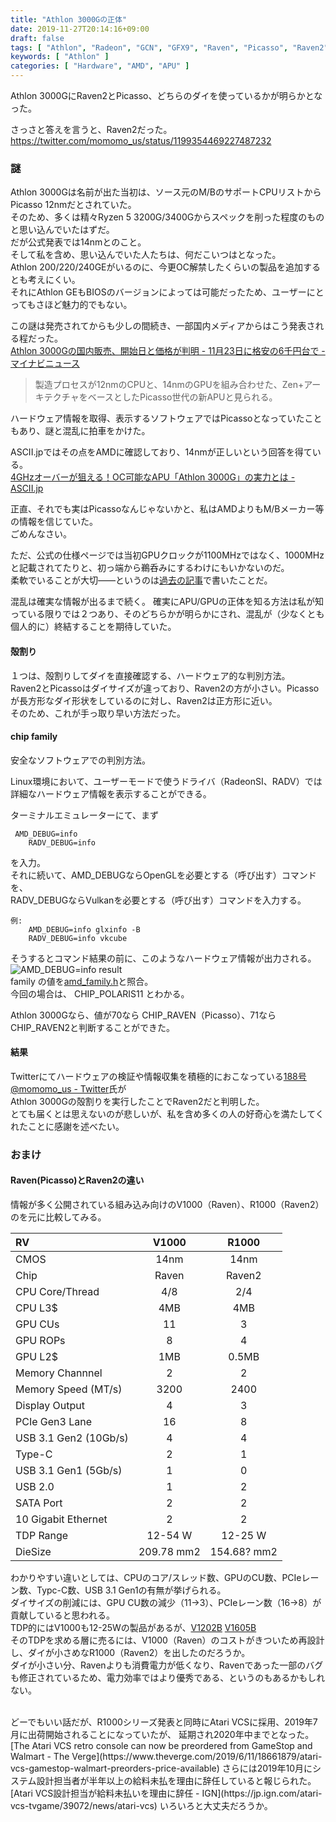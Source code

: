 ```yaml
---
title: "Athlon 3000Gの正体"
date: 2019-11-27T20:14:16+09:00
draft: false
tags: [ "Athlon", "Radeon", "GCN", "GFX9", "Raven", "Picasso", "Raven2", "gfx909", "gfx902" ]
keywords: [ "Athlon" ]
categories: [ "Hardware", "AMD", "APU" ]
---
```


Athlon 3000GにRaven2とPicasso、どちらのダイを使っているかが明らかとなった。  

さっさと答えを言うと、Raven2だった。  
<https://twitter.com/momomo_us/status/1199354469227487232>  

### 謎

Athlon 3000Gは名前が出た当初は、ソース元のM/BのサポートCPUリストからPicasso 12nmだとされていた。  
そのため、多くは精々Ryzen 5 3200G/3400Gからスペックを削った程度のものと思い込んでいたはずだ。  
だが公式発表では14nmとのこと。  
そして私を含め、思い込んでいた人たちは、何だこいつはとなった。  
Athlon 200/220/240GEがいるのに、今更OC解禁したくらいの製品を追加するとも考えにくい。  
それにAthlon GEもBIOSのバージョンによっては可能だったため、ユーザーにとってもさほど魅力的でもない。  

この謎は発売されてからも少しの間続き、一部国内メディアからはこう発表される程だった。  
[Athlon 3000Gの国内販売、開始日と価格が判明 - 11月23日に格安の6千円台で - マイナビニュース](https://news.mynavi.jp/article/20191119-925936/)  

 > 製造プロセスが12nmのCPUと、14nmのGPUを組み合わせた、Zen+アーキテクチャをベースとしたPicasso世代の新APUと見られる。

ハードウェア情報を取得、表示するソフトウェアではPicassoとなっていたこともあり、謎と混乱に拍車をかけた。  

ASCII.jpではその点をAMDに確認しており、14nmが正しいという回答を得ている。  
[4GHzオーバーが狙える！OC可能なAPU「Athlon 3000G」の実力とは - ASCII.jp](https://ascii.jp/elem/000/001/977/1977161/)  

正直、それでも実はPicassoなんじゃないかと、私はAMDよりもM/Bメーカー等の情報を信じていた。  
ごめんなさい。  

ただ、公式の仕様ページでは当初GPUクロックが1100MHzではなく、1000MHzと記載されてたりと、初っ端から鵜呑みにするわけにもいかないのだ。  
柔軟でいることが大切――というのは[過去の記事](/posts/2019/11/09/spec-wrong)で書いたことだ。  

混乱は確実な情報が出るまで続く。
確実にAPU/GPUの正体を知る方法は私が知っている限りでは２つあり、そのどちらかが明らかにされ、混乱が（少なくとも個人的に）終結することを期待していた。  

#### 殻割り
１つは、殻割りしてダイを直接確認する、ハードウェア的な判別方法。  
Raven2とPicassoはダイサイズが違っており、Raven2の方が小さい。Picassoが長方形なダイ形状をしているのに対し、Raven2は正方形に近い。  
そのため、これが手っ取り早い方法だった。  

#### chip family
安全なソフトウェアでの判別方法。  

Linux環境において、ユーザーモードで使うドライバ（RadeonSI、RADV）では詳細なハードウェア情報を表示することができる。  

ターミナルエミュレーターにて、まず

	 AMD_DEBUG=info
		RADV_DEBUG=info

を入力。  
それに続いて、AMD_DEBUGならOpenGLを必要とする（呼び出す）コマンドを、  
RADV_DEBUGならVulkanを必要とする（呼び出す）コマンドを入力する。  

    例:
		AMD_DEBUG=info glxinfo -B
		RADV_DEBUG=info vkcube

そうするとコマンド結果の前に、このようなハードウェア情報が出力される。  
![AMD_DEBUG=info result](/image/2019/11/27/amddebug-info-result.webp)  
family の値を[amd_family.h](https://gitlab.freedesktop.org/mesa/mesa/blob/master/src/amd/common/amd_family.h)と照合。  
今回の場合は、 CHIP_POLARIS11 とわかる。  

Athlon 3000Gなら、値が70なら CHIP_RAVEN（Picasso）、71ならCHIP_RAVEN2と判断することができた。  

#### 結果
Twitterにてハードウェアの検証や情報収集を積極的におこなっている[188号@momomo_us - Twitter](https://twitter.com/momomo_us)氏が  
Athlon 3000Gの殻割りを実行したことでRaven2だと判明した。  
とても届くとは思えないのが悲しいが、私を含め多くの人の好奇心を満たしてくれたことに感謝を述べたい。  

### おまけ
#### Raven(Picasso)とRaven2の違い
情報が多く公開されている組み込み向けのV1000（Raven）、R1000（Raven2）のを元に比較してみる。  

| RV | V1000 | R1000 |
| :--- | :---: | :---: |
| CMOS | 14nm | 14nm |
| Chip | Raven | Raven2 |
| CPU Core/Thread | 4/8 | 2/4 |
| CPU L3$ | 4MB | 4MB |
| GPU CUs | 11 | 3 |
| GPU ROPs | 8 | 4 |
| GPU L2$ | 1MB | 0.5MB |
| Memory Channnel | 2 | 2 |
| Memory Speed (MT/s) | 3200  | 2400 |
| Display Output | 4 | 3 |
| PCIe Gen3 Lane | 16 | 8 |
| USB 3.1 Gen2 (10Gb/s) | 4 | 4 |
| Type-C | 2 | 1 |
| USB 3.1 Gen1 (5Gb/s) | 1 | 0 |
| USB 2.0 | 1 | 2 |
| SATA Port | 2 | 2 |
| 10 Gigabit Ethernet | 2 | 2 |
| TDP Range | 12-54 W | 12-25 W |
| DieSize  | 209.78 mm2 | 154.68? mm2 |

わかりやすい違いとしては、CPUのコア/スレッド数、GPUのCU数、PCIeレーン数、Typc-C数、USB 3.1 Gen1の有無が挙げられる。  
ダイサイズの削減には、GPU CU数の減少（11->3）、PCIeレーン数（16->8）が貢献していると思われる。  
TDP的にはV1000も12-25Wの製品があるが、[V1202B](https://www.amd.com/en/product/7291) [V1605B](https://www.amd.com/en/product/7281)  
そのTDPを求める層に売るには、V1000（Raven）のコストがきついため再設計し、ダイが小さめなR1000（Raven2）を出したのだろうか。  
ダイが小さい分、Ravenよりも消費電力が低くなり、Ravenであった一部のバグも修正されているため、電力効率ではより優秀である、というのもあるかもしれない。  

<br>
どーでもいい話だが、R1000シリーズ発表と同時にAtari VCSに採用、2019年7月に出荷開始されることになっていたが、  
延期され2020年中までとなった。  
[The Atari VCS retro console can now be preordered from GameStop and Walmart - The Verge](https://www.theverge.com/2019/6/11/18661879/atari-vcs-gamestop-walmart-preorders-price-available)  
さらには2019年10月にシステム設計担当者が半年以上の給料未払を理由に辞任していると報じられた。  
[Atari VCS設計担当が給料未払いを理由に辞任 - IGN](https://jp.ign.com/atari-vcs-tvgame/39072/news/atari-vcs)  
いろいろと大丈夫だろうか。  
